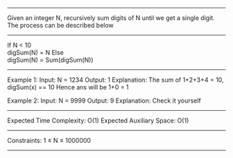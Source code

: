 ------------------------------------------------------------------------------------------

Given an integer N, recursively sum digits of N until we get a single digit.  The process can be described below

------------------------------------------------------------------------------------------

If N < 10    
    digSum(N) = N
Else         
    digSum(N) = Sum(digSum(N))

------------------------------------------------------------------------------------------

Example 1:
Input:
N = 1234
Output:
1
Explanation:
The sum of 1+2+3+4 = 10, 
digSum(x) == 10 Hence 
ans will be 1+0 = 1

Example 2:
Input:
N = 9999
Output:
9
Explanation:
Check it yourself

------------------------------------------------------------------------------------------

Expected Time Complexity: O(1)
Expected Auxiliary Space: O(1)

------------------------------------------------------------------------------------------

Constraints:
1 ≤ N ≤ 1000000

------------------------------------------------------------------------------------------